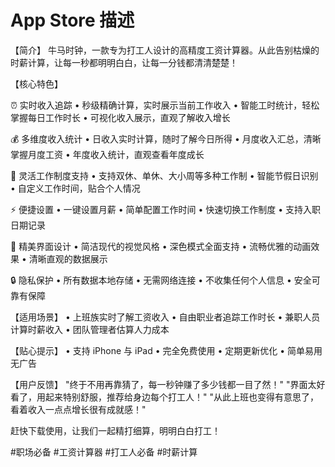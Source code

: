 # App Store 描述

【简介】
牛马时钟，一款专为打工人设计的高精度工资计算器。从此告别枯燥的时薪计算，让每一秒都明明白白，让每一分钱都清清楚楚！

【核心特色】

⏰ 实时收入追踪
• 秒级精确计算，实时展示当前工作收入
• 智能工时统计，轻松掌握每日工作时长
• 可视化收入展示，直观了解收入增长

💰 多维度收入统计
• 日收入实时计算，随时了解今日所得
• 月度收入汇总，清晰掌握月度工资
• 年度收入统计，直观查看年度成长

🎯 灵活工作制度支持
• 支持双休、单休、大小周等多种工作制
• 智能节假日识别
• 自定义工作时间，贴合个人情况

⚡️ 便捷设置
• 一键设置月薪
• 简单配置工作时间
• 快速切换工作制度
• 支持入职日期记录

🎨 精美界面设计
• 简洁现代的视觉风格
• 深色模式全面支持
• 流畅优雅的动画效果
• 清晰直观的数据展示

🔒 隐私保护
• 所有数据本地存储
• 无需网络连接
• 不收集任何个人信息
• 安全可靠有保障

【适用场景】
• 上班族实时了解工资收入
• 自由职业者追踪工作时长
• 兼职人员计算时薪收入
• 团队管理者估算人力成本

【贴心提示】
• 支持 iPhone 与 iPad
• 完全免费使用
• 定期更新优化
• 简单易用无广告

【用户反馈】
"终于不用再靠猜了，每一秒钟赚了多少钱都一目了然！"
"界面太好看了，用起来特别舒服，推荐给身边每个打工人！"
"从此上班也变得有意思了，看着收入一点点增长很有成就感！"

赶快下载使用，让我们一起精打细算，明明白白打工！

#职场必备 #工资计算器 #打工人必备 #时薪计算 